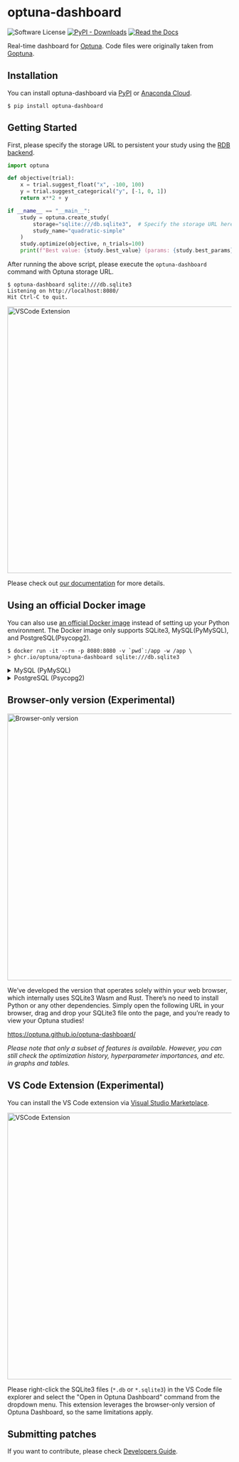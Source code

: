 # optuna-dashboard

![Software License](https://img.shields.io/badge/license-MIT-brightgreen.svg?style=flat-square)
[![PyPI - Downloads](https://img.shields.io/pypi/dm/optuna-dashboard)](https://pypistats.org/packages/optuna-dashboard)
[![Read the Docs](https://readthedocs.org/projects/optuna-dashboard/badge/?version=latest)](https://optuna-dashboard.readthedocs.io/en/latest/?badge=latest)


Real-time dashboard for [Optuna](https://github.com/optuna/optuna).
Code files were originally taken from [Goptuna](https://github.com/c-bata/goptuna).

## Installation

You can install optuna-dashboard via [PyPI](https://pypi.org/project/optuna-dashboard/) or [Anaconda Cloud](https://anaconda.org/conda-forge/optuna-dashboard).

```
$ pip install optuna-dashboard
```

## Getting Started

First, please specify the storage URL to persistent your study using the [RDB backend](https://optuna.readthedocs.io/en/stable/tutorial/20_recipes/001_rdb.html).

```python
import optuna

def objective(trial):
    x = trial.suggest_float("x", -100, 100)
    y = trial.suggest_categorical("y", [-1, 0, 1])
    return x**2 + y

if __name__ == "__main__":
    study = optuna.create_study(
        storage="sqlite:///db.sqlite3",  # Specify the storage URL here.
        study_name="quadratic-simple"
    )
    study.optimize(objective, n_trials=100)
    print(f"Best value: {study.best_value} (params: {study.best_params})")
```

After running the above script, please execute the `optuna-dashboard` command with Optuna storage URL.

```
$ optuna-dashboard sqlite:///db.sqlite3
Listening on http://localhost:8080/
Hit Ctrl-C to quit.
```

<img src="./docs/_static/optuna-dashboard.gif" style="width:600px;" alt="VSCode Extension">

Please check out [our documentation](https://optuna-dashboard.readthedocs.io/en/latest/getting-started.html) for more details.

## Using an official Docker image

You can also use [an official Docker image](https://github.com/optuna/optuna-dashboard/pkgs/container/optuna-dashboard) instead of setting up your Python environment.
The Docker image only supports SQLite3, MySQL(PyMySQL), and PostgreSQL(Psycopg2).

```
$ docker run -it --rm -p 8080:8080 -v `pwd`:/app -w /app \
> ghcr.io/optuna/optuna-dashboard sqlite:///db.sqlite3
```

<details>
<summary>MySQL (PyMySQL)</summary>

```
$ docker run -it --rm -p 8080:8080 ghcr.io/optuna/optuna-dashboard mysql+pymysql://username:password@hostname:3306/dbname
```

</details>

<details>
<summary>PostgreSQL (Psycopg2)</summary>

```
$ docker run -it --rm -p 8080:8080 ghcr.io/optuna/optuna-dashboard postgresql+psycopg2://username:password@hostname:5432/dbname
```

</details>

## Browser-only version (Experimental)

<img src="./docs/_static/browser-app.gif" style="width:600px;" alt="Browser-only version">

We’ve developed the version that operates solely within your web browser, which internally uses SQLite3 Wasm and Rust.
There’s no need to install Python or any other dependencies.
Simply open the following URL in your browser, drag and drop your SQLite3 file onto the page, and you’re ready to view your Optuna studies!

https://optuna.github.io/optuna-dashboard/

*Please note that only a subset of features is available. However, you can still check the optimization history, hyperparameter importances, and etc. in graphs and tables.*

## VS Code Extension (Experimental)

You can install the VS Code extension via [Visual Studio Marketplace](https://marketplace.visualstudio.com/items?itemName=Optuna.optuna-dashboard#overview).

<img src="./docs/_static/vscode-extension.png" style="width:600px;" alt="VSCode Extension">

Please right-click the SQLite3 files (`*.db` or `*.sqlite3`) in the VS Code file explorer and select the "Open in Optuna Dashboard" command from the dropdown menu.
This extension leverages the browser-only version of Optuna Dashboard, so the same limitations apply.

## Submitting patches

If you want to contribute, please check [Developers Guide](./CONTRIBUTING.md).
